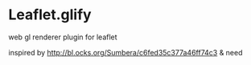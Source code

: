 # Leaflet.glify
web gl renderer plugin for leaflet


inspired by http://bl.ocks.org/Sumbera/c6fed35c377a46ff74c3 & need